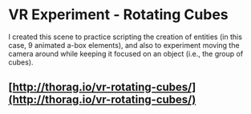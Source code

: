 # VR Experiment - Rotating Cubes

I created this scene to practice scripting the creation of entities (in this case, 9 animated a-box elements), and also to experiment moving the camera around while keeping it focused on an object (i.e., the group of cubes).

## [http://thorag.io/vr-rotating-cubes/](http://thorag.io/vr-rotating-cubes/)
